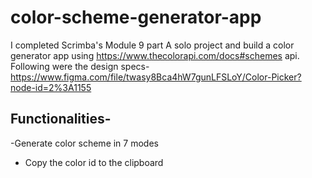 # color-scheme-generator-app
 I completed Scrimba's Module 9 part A solo project and build a color generator app using https://www.thecolorapi.com/docs#schemes api.
Following were the design specs-
https://www.figma.com/file/twasy8Bca4hW7gunLFSLoY/Color-Picker?node-id=2%3A1155

## Functionalities-
-Generate color scheme in 7 modes <br/>
- Copy the color id to the clipboard
